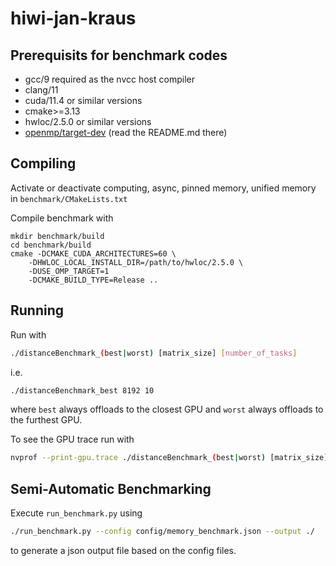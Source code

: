 # hiwi-jan-kraus

## Prerequisits for benchmark codes

- gcc/9 required as the nvcc host compiler
- clang/11
- cuda/11.4 or similar versions
- cmake>=3.13
- hwloc/2.5.0 or similar versions
- [openmp/target-dev](https://github.com/jkravs/llvm-project/tree/target-dev/openmp) (read the README.md there)

## Compiling

Activate or deactivate computing, async, pinned memory, unified memory in `benchmark/CMakeLists.txt`

Compile benchmark with

```shell
mkdir benchmark/build
cd benchmark/build
cmake -DCMAKE_CUDA_ARCHITECTURES=60 \ 
    -DHWLOC_LOCAL_INSTALL_DIR=/path/to/hwloc/2.5.0 \
    -DUSE_OMP_TARGET=1
    -DCMAKE_BUILD_TYPE=Release ..
```

## Running

Run with

```bash
./distanceBenchmark_(best|worst) [matrix_size] [number_of_tasks]
```
i.e.
```bash
./distanceBenchmark_best 8192 10
```
where `best` always offloads to the closest GPU and `worst` always offloads to the furthest GPU.

To see the GPU trace run with
```bash
nvprof --print-gpu.trace ./distanceBenchmark_(best|worst) [matrix_size] [number_of_tasks]
```

## Semi-Automatic Benchmarking

Execute `run_benchmark.py` using
```bash
./run_benchmark.py --config config/memory_benchmark.json --output ./
```
to generate a json output file based on the config files.
